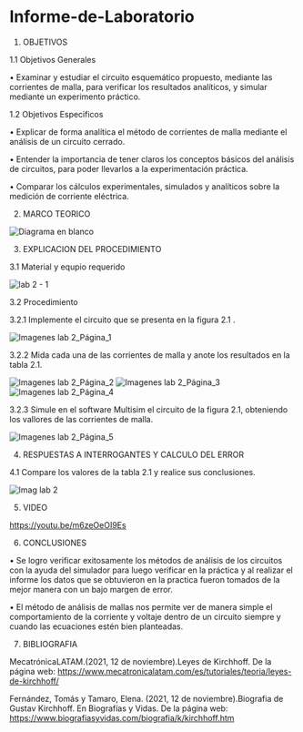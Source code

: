 # Informe-de-Laboratorio

1.	OBJETIVOS 

1.1 Objetivos Generales

•	Examinar y estudiar el circuito esquemático propuesto, mediante las corrientes de malla, para verificar los resultados analíticos, y simular mediante un experimento práctico.

1.2 Objetivos Especificos

•	Explicar de forma analítica el método de corrientes de malla mediante el análisis de un circuito cerrado. 

•	Entender la importancia de tener claros los conceptos básicos del análisis de circuitos, para poder llevarlos a la experimentación práctica. 

•	Comparar los cálculos experimentales, simulados y analíticos sobre la medición de corriente eléctrica. 


2.	MARCO TEORICO

![Diagrama en blanco](https://user-images.githubusercontent.com/93899658/143029186-a3d73c93-1b71-4e4f-a04f-889ff4defc8d.png)



3.	EXPLICACION DEL PROCEDIMIENTO 

3.1 Material y equpio requerido 

![lab 2 - 1](https://user-images.githubusercontent.com/93209004/142972184-0be867cc-fc0e-41d3-892f-d53cb0f9830a.jpg)

3.2 Procedimiento

3.2.1 Implemente el circuito que se presenta en la figura 2.1 .

![Imagenes lab 2_Página_1](https://user-images.githubusercontent.com/93209004/142972195-a7afbf26-5d5e-46fa-a6bc-7ea841b5330d.jpg)

3.2.2 Mida cada una de las corrientes  de malla y anote los resultados en la tabla 2.1. 

![Imagenes lab 2_Página_2](https://user-images.githubusercontent.com/93209004/142972209-cad927b9-2af9-45ba-83e9-fd1844acbc11.jpg)
![Imagenes lab 2_Página_3](https://user-images.githubusercontent.com/93209004/142972210-94431dbc-e65d-408b-9348-a718264c30f8.jpg)
![Imagenes lab 2_Página_4](https://user-images.githubusercontent.com/93209004/142972211-5aa17946-0fcb-4f98-9036-6c2724d25a2c.jpg)

3.2.3 Simule en el software Multisim el circuito de la  figura 2.1, obteniendo los vallores de las corrientes de malla.

![Imagenes lab 2_Página_5](https://user-images.githubusercontent.com/93209004/142972215-21c6a079-1f19-49bb-a78d-dfe54287cfe1.jpg)

4.	RESPUESTAS A INTERROGANTES Y CALCULO DEL ERROR 

4.1 Compare los valores de la tabla 2.1 y realice sus conclusiones. 

![Imag lab 2](https://user-images.githubusercontent.com/93209004/142972219-be3e05a7-0acc-4745-8c7d-601ced9340ba.jpg)

5.	VIDEO 

https://youtu.be/m6zeOeOI9Es

6.	CONCLUSIONES 

•	Se logro verificar exitosamente los métodos de análisis de los circuitos con la ayuda del simulador para luego verificar en la práctica y al realizar el informe los datos que se obtuvieron en la practica fueron tomados de la mejor manera con un bajo margen de error.

•	El método de análisis de mallas nos permite ver de manera simple el comportamiento de la corriente y voltaje dentro de un circuito siempre y cuando las ecuaciones estén bien planteadas. 

7.	BIBLIOGRAFIA 

MecatrónicaLATAM.(2021, 12 de noviembre).Leyes de Kirchhoff. De la página web: https://www.mecatronicalatam.com/es/tutoriales/teoria/leyes-de-kirchhoff/

Fernández, Tomás y Tamaro, Elena. (2021, 12 de noviembre).Biografia de Gustav Kirchhoff. En Biografías y Vidas. De la página web: https://www.biografiasyvidas.com/biografia/k/kirchhoff.htm


